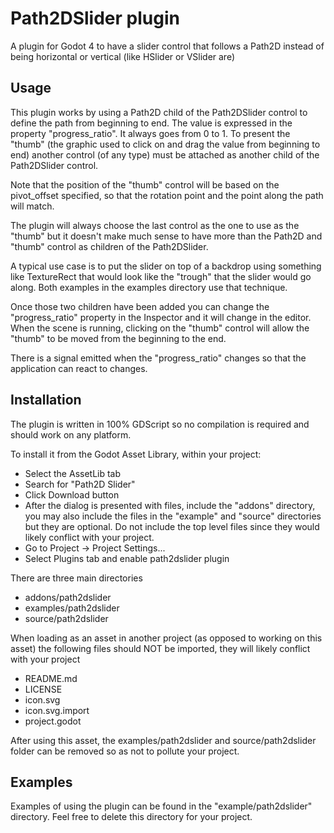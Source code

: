 # Path2DSlider plugin

A plugin for Godot 4 to have a slider control that follows a Path2D instead of 
being horizontal or vertical (like HSlider or VSlider are)

## Usage

This plugin works by using a Path2D child of the Path2DSlider control to define
the path from beginning to end.  The value is expressed in the property
"progress_ratio".  It always goes from 0 to 1.  To present the "thumb" (the
graphic used to click on and drag the value from beginning to end) another
control (of any type) must be attached as another child of the Path2DSlider
control.  

Note that the position of the "thumb" control will be based on the pivot_offset
specified, so that the rotation point and the point along the path will match.

The plugin will always choose the last control as the one to use as the "thumb"
but it doesn't make much sense to have more than the Path2D and "thumb" control
as children of the Path2DSlider. 

A typical use case is to put the slider on top of a backdrop using something
like TextureRect that would look like the "trough" that the slider would go
along.  Both examples in the examples directory use that technique.

Once those two children have been added you can change the "progress_ratio"
property in the Inspector and it will change in the editor.  When the scene is
running, clicking on the "thumb" control will allow the "thumb" to be moved
from the beginning to the end.

There is a signal emitted when the "progress_ratio" changes so that the
application can react to changes.


## Installation

The plugin is written in 100% GDScript so no compilation is required and should
work on any platform. 

To install it from the Godot Asset Library, within your project:
- Select the AssetLib tab
- Search for "Path2D Slider"
- Click Download button
- After the dialog is presented with files, include the "addons" directory, you
  may also include the files in the "example" and "source" directories but they
  are optional.  Do not include the top level files since they would likely
  conflict with your project.
- Go to Project -> Project Settings...
- Select Plugins tab and enable path2dslider plugin

There are three main directories
- addons/path2dslider
- examples/path2dslider
- source/path2dslider

When loading as an asset in another project (as opposed to working on this
asset) the following files should NOT be imported, they will likely conflict
with your project
- README.md
- LICENSE
- icon.svg
- icon.svg.import
- project.godot

After using this asset, the examples/path2dslider and source/path2dslider
folder can be removed so as not to pollute your project.

## Examples

Examples of using the plugin can be found in the "example/path2dslider"
directory.  Feel free to delete this directory for your project.

